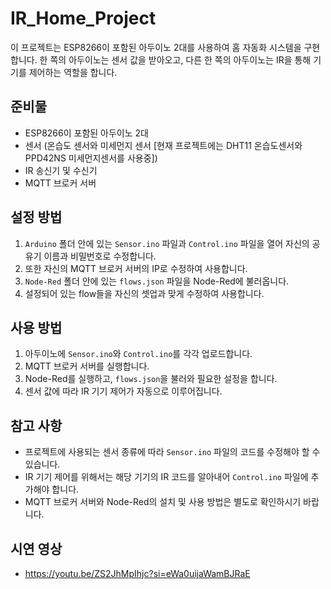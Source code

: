 # IR_Home_Project

이 프로젝트는 ESP8266이 포함된 아두이노 2대를 사용하여 홈 자동화 시스템을 구현합니다. 한 쪽의 아두이노는 센서 값을 받아오고, 다른 한 쪽의 아두이노는 IR을 통해 기기를 제어하는 역할을 합니다.

## 준비물

- ESP8266이 포함된 아두이노 2대
- 센서 (온습도 센서와 미세먼지 센서 [현재 프로젝트에는 DHT11 온습도센서와 PPD42NS 미세먼지센서를 사용중])
- IR 송신기 및 수신기
- MQTT 브로커 서버

## 설정 방법

1. `Arduino` 폴더 안에 있는 `Sensor.ino` 파일과 `Control.ino` 파일을 열어 자신의 공유기 이름과 비밀번호로 수정합니다.
2. 또한 자신의 MQTT 브로커 서버의 IP로 수정하여 사용합니다.
3. `Node-Red` 폴더 안에 있는 `flows.json` 파일을 Node-Red에 불러옵니다.
4. 설정되어 있는 flow들을 자신의 셋업과 맞게 수정하여 사용합니다.

## 사용 방법

1. 아두이노에 `Sensor.ino`와 `Control.ino`를 각각 업로드합니다.
2. MQTT 브로커 서버를 실행합니다.
3. Node-Red를 실행하고, `flows.json`을 불러와 필요한 설정을 합니다.
4. 센서 값에 따라 IR 기기 제어가 자동으로 이루어집니다.

## 참고 사항

- 프로젝트에 사용되는 센서 종류에 따라 `Sensor.ino` 파일의 코드를 수정해야 할 수 있습니다.
- IR 기기 제어를 위해서는 해당 기기의 IR 코드를 알아내어 `Control.ino` 파일에 추가해야 합니다.
- MQTT 브로커 서버와 Node-Red의 설치 및 사용 방법은 별도로 확인하시기 바랍니다.

## 시연 영상

- https://youtu.be/ZS2JhMpIhjc?si=eWa0uijaWamBJRaE
